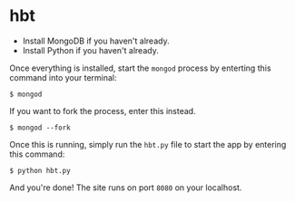 # hbt


* Install MongoDB if you haven't already.
* Install Python if you haven't already.


Once everything is installed, start the `mongod` process by enterting this command into your terminal:

    $ mongod

If you want to fork the process, enter this instead.

    $ mongod --fork

Once this is running, simply run the `hbt.py` file to start the app by entering this command:

	$ python hbt.py


And you're done! The site runs on port `8080` on your localhost.